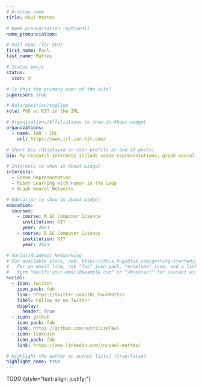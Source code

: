 ```yaml
---
# Display name
title: Paul Mattes

# Name pronunciation (optional)
name_pronunciation: 

# Full name (for SEO)
first_name: Paul
last_name: Mattes

# Status emoji
status:
  icon: 🤓

# Is this the primary user of the site?
superuser: true

# Role/position/tagline
role: PhD at KIT in the IRL

# Organizations/Affiliations to show in About widget
organizations:
  - name: IAR - IRL
    url: https://www.irl.iar.kit.edu/

# Short bio (displayed in user profile at end of posts)
bio: My research interests include scene representations, graph neural networks and robot learning.

# Interests to show in About widget
interests:
  - Scene Representation
  - Robot Learning with Human in the Loop
  - Graph Neural Networks

# Education to show in About widget
education:
  courses:
    - course: M.SC Computer Science
      institution: KIT
      year: 2023
    - course: B.SC Computer Science
      institution: KIT
      year: 2021

# Social/Academic Networking
# For available icons, see: https://docs.hugoblox.com/getting-started/page-builder/#icons
#   For an email link, use "fas" icon pack, "envelope" icon, and a link in the
#   form "mailto:your-email@example.com" or "/#contact" for contact widget.
social:
  - icon: twitter
    icon_pack: fab
    link: https://twitter.com/IRL_PaulMattes
    label: Follow me on Twitter
    display:
      header: true
  - icon: github
    icon_pack: fab
    link: https://github.com/nutrilizePaul
  - icon: linkedin
    icon_pack: fab
    link: https://www.linkedin.com/in/paul-mattes/

# Highlight the author in author lists? (true/false)
highlight_name: true
---
```


TODO
{style="text-align: justify;"}
